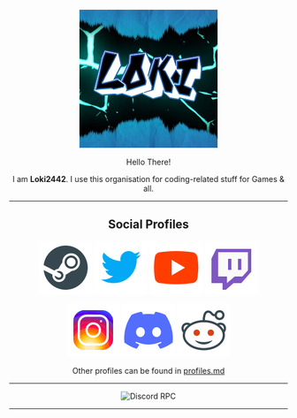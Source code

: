 <div align="Center">

![Loki2442](https://raw.githubusercontent.com/Loki2442/.github/main/profile/icons/Me.png)

Hello There!

I am **Loki2442**. I use this organisation for coding-related stuff for Games & all.

<hr>

## Social Profiles
[![Steam](https://raw.githubusercontent.com/Loki2442/.github/main/profile/icons/steam.svg)](https://steamcommunity.com/id/loki2442/)
![[Twitter](https://twitter.com/loki2442)](https://raw.githubusercontent.com/Loki2442/.github/main/profile/icons/twitter.svg)
![[YouTube](https://www.youtube.com/channel/UC3CoDH7SnpMD9FWaCCut9tQ)](https://raw.githubusercontent.com/Loki2442/.github/main/profile/icons/youtube.svg)
![[Twitch](https://www.twitch.tv/loki_2442)](https://raw.githubusercontent.com/Loki2442/.github/main/profile/icons/twitch.svg)
<br>

![[Instagram](https://instagram.com/loki_2442)](https://raw.githubusercontent.com/Loki2442/.github/main/profile/icons/instagram.svg)
![[Discord](https://discord.com/channels/@me/600286650509295616)](https://raw.githubusercontent.com/Loki2442/.github/main/profile/icons/discord.svg)
![[Reddit](https://www.reddit.com/user/Loki2442)](https://raw.githubusercontent.com/Loki2442/.github/main/profile/icons/reddit.svg)
<br>

Other profiles can be found in [profiles.md](https://raw.githubusercontent.com/Loki2442/.github/main/profile/profiles.md)

<hr>

![Discord RPC](https://lanyard-profile-readme.vercel.app/api/600286650509295616?hideDiscrim=true&idleMessage=Probably%20AFK)

<hr>

</div>
<!-- Images are copyright to their Respective Brands. -->